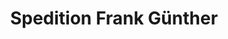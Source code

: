 ---
title: "Spedition Frank Günther"
url: /schemmerhofen/spedition-frank-guenther/
shop: Autowerkstatt
---